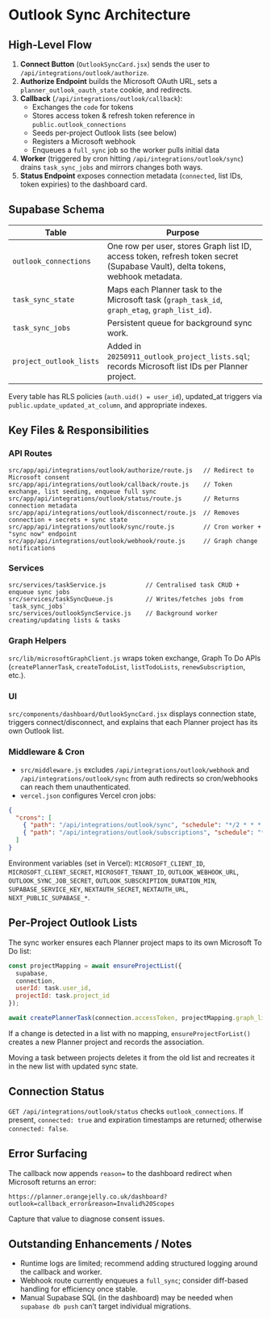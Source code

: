 # Outlook Sync Architecture

## High-Level Flow

1. **Connect Button** (`OutlookSyncCard.jsx`) sends the user to `/api/integrations/outlook/authorize`.
2. **Authorize Endpoint** builds the Microsoft OAuth URL, sets a `planner_outlook_oauth_state` cookie, and redirects.
3. **Callback** (`/api/integrations/outlook/callback`):
   - Exchanges the `code` for tokens
   - Stores access token & refresh token reference in `public.outlook_connections`
   - Seeds per-project Outlook lists (see below)
   - Registers a Microsoft webhook
   - Enqueues a `full_sync` job so the worker pulls initial data
4. **Worker** (triggered by cron hitting `/api/integrations/outlook/sync`) drains `task_sync_jobs` and mirrors changes both ways.
5. **Status Endpoint** exposes connection metadata (`connected`, list IDs, token expiries) to the dashboard card.

## Supabase Schema

| Table | Purpose |
| ----- | ------- |
| `outlook_connections` | One row per user, stores Graph list ID, access token, refresh token secret (Supabase Vault), delta tokens, webhook metadata. |
| `task_sync_state` | Maps each Planner task to the Microsoft task (`graph_task_id`, `graph_etag`, `graph_list_id`). |
| `task_sync_jobs` | Persistent queue for background sync work. |
| `project_outlook_lists` | Added in `20250911_outlook_project_lists.sql`; records Microsoft list IDs per Planner project. |

Every table has RLS policies (`auth.uid() = user_id`), updated_at triggers via `public.update_updated_at_column`, and appropriate indexes.

## Key Files & Responsibilities

### API Routes

```text
src/app/api/integrations/outlook/authorize/route.js   // Redirect to Microsoft consent
src/app/api/integrations/outlook/callback/route.js    // Token exchange, list seeding, enqueue full sync
src/app/api/integrations/outlook/status/route.js      // Returns connection metadata
src/app/api/integrations/outlook/disconnect/route.js  // Removes connection + secrets + sync state
src/app/api/integrations/outlook/sync/route.js        // Cron worker + "sync now" endpoint
src/app/api/integrations/outlook/webhook/route.js     // Graph change notifications
```

### Services

```text
src/services/taskService.js           // Centralised task CRUD + enqueue sync jobs
src/services/taskSyncQueue.js         // Writes/fetches jobs from `task_sync_jobs`
src/services/outlookSyncService.js    // Background worker creating/updating lists & tasks
```

### Graph Helpers

`src/lib/microsoftGraphClient.js` wraps token exchange, Graph To Do APIs (`createPlannerTask`, `createTodoList`, `listTodoLists`, `renewSubscription`, etc.).

### UI

`src/components/dashboard/OutlookSyncCard.jsx` displays connection state, triggers connect/disconnect, and explains that each Planner project has its own Outlook list.

### Middleware & Cron

- `src/middleware.js` excludes `/api/integrations/outlook/webhook` and `/api/integrations/outlook/sync` from auth redirects so cron/webhooks can reach them unauthenticated.
- `vercel.json` configures Vercel cron jobs:

```json
{
  "crons": [
    { "path": "/api/integrations/outlook/sync", "schedule": "*/2 * * * *" },
    { "path": "/api/integrations/outlook/subscriptions", "schedule": "*/30 * * * *" }
  ]
}
```

Environment variables (set in Vercel): `MICROSOFT_CLIENT_ID`, `MICROSOFT_CLIENT_SECRET`, `MICROSOFT_TENANT_ID`, `OUTLOOK_WEBHOOK_URL`, `OUTLOOK_SYNC_JOB_SECRET`, `OUTLOOK_SUBSCRIPTION_DURATION_MIN`, `SUPABASE_SERVICE_KEY`, `NEXTAUTH_SECRET`, `NEXTAUTH_URL`, `NEXT_PUBLIC_SUPABASE_*`.

## Per-Project Outlook Lists

The sync worker ensures each Planner project maps to its own Microsoft To Do list:

```js
const projectMapping = await ensureProjectList({
  supabase,
  connection,
  userId: task.user_id,
  projectId: task.project_id
});

await createPlannerTask(connection.accessToken, projectMapping.graph_list_id, buildGraphTaskPayload(task));
```

If a change is detected in a list with no mapping, `ensureProjectForList()` creates a new Planner project and records the association.

Moving a task between projects deletes it from the old list and recreates it in the new list with updated sync state.

## Connection Status

`GET /api/integrations/outlook/status` checks `outlook_connections`. If present, `connected: true` and expiration timestamps are returned; otherwise `connected: false`.

## Error Surfacing

The callback now appends `reason=` to the dashboard redirect when Microsoft returns an error:

```
https://planner.orangejelly.co.uk/dashboard?outlook=callback_error&reason=Invalid%20Scopes
```

Capture that value to diagnose consent issues.

## Outstanding Enhancements / Notes

- Runtime logs are limited; recommend adding structured logging around the callback and worker.
- Webhook route currently enqueues a `full_sync`; consider diff-based handling for efficiency once stable.
- Manual Supabase SQL (in the dashboard) may be needed when `supabase db push` can’t target individual migrations.
